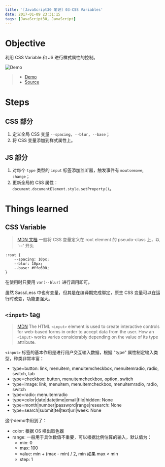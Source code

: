 ```yaml
---
title: '[JavaScript30 笔记] 03-CSS Variables'
date: 2017-01-09 23:31:15
tags: [JavaScript30, JavaScript]
---
```


# Objective
利用 CSS Variable 和 JS 进行样式属性的控制。
<!-- more -->
![Demo](JavaScript30-笔记-03-CSS-Variables/js30-03.gif)

> - [Demo](https://xg-wang.github.io/JavaScript30/03%20-%20CSS%20Variables/)
> - [Source](https://github.com/xg-wang/JavaScript30/blob/master/03%20-%20CSS%20Variables/index.html)

# Steps
## CSS 部分
1. 定义全局 CSS 变量 `--spacing, --blur, --base`；
2. 将 CSS 变量添加到样式属性上。

## JS 部分
1. 对每个 `type` 类型的 `input` 标签添加监听器，触发事件有 `moutsemove`, `change`；
2. 更新全局的 CSS 属性： `document.documentElement.style.setProperty()`。

# Things learned
## CSS Variable
> [MDN 文档](https://developer.mozilla.org/en-US/docs/Web/CSS/Using_CSS_variables)
一般将 CSS 变量定义在 root element 的 pseudo-class 上，以 '--' 开头
```
:root {
    --spacing: 10px;
    --blur: 10px;
    --base: #ffc600;
}
```
在使用时只要用 `var(--blur)` 进行调用即可。

虽然 Sass/Less 中也有变量，但其是在编译期完成绑定，原生 CSS 变量可以在运行时改变，功能更强大。

## `<input>` tag
> [MDN](https://developer.mozilla.org/en-US/docs/Web/HTML/Element/input) The HTML `<input>` element is used to create interactive controls for web-based forms in order to accept data from the user. How an `<input>` works varies considerably depending on the value of its type attribute.

`<input>` 标签的基本作用是进行用户交互输入数据，根据 "type" 属性制定输入类型，种类非常丰富：
- type=button: link, menuitem, menuitemcheckbox, menuitemradio, radio, switch, tab
- type=checkbox: button, menuitemcheckbox, option, switch
- type=image: link, menuitem, menuitemcheckbox, menuitemradio, radio, switch
- type=radio: menuitemradio
- type=color|date|datetime|email|file|hidden: None
- type=month|number|password|range|research: None
- type=search|submit|tel|text|url|week: None

这个demo中用到了：
- color: 根据 OS 唤出取色器
- range: 一般用于具体数值不重要，可以根据比例估算的输入，默认值为：
    - min: 0
    - max: 100
    - value: min + (max - min) / 2, min 如果 max < min
    - step: 1

